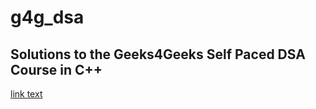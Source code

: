 # g4g_dsa

## Solutions to the Geeks4Geeks Self Paced DSA Course in C++

<a href="DSA Self Paced Course (Geek4Geeks)">[link text](https://www.geeksforgeeks.org/courses/dsa-self-paced?itm_source=geeksforgeeks&itm_medium=main_header&itm_campaign=courses)</a>
